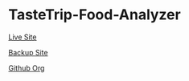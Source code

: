 # TasteTrip-Food-Analyzer

[Live Site](http://35.222.70.188:3000/)

[Backup Site](https://cc-api-predict-dev-fe-production.up.railway.app/)

[Github Org](https://github.com/TasteTrip)

